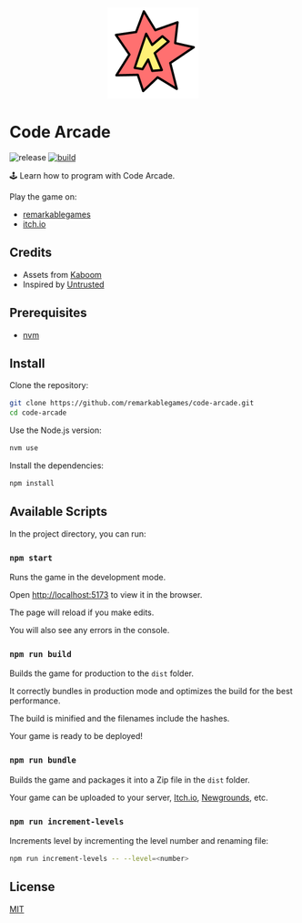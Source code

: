 <p align="center">
  <img src="https://github.com/remarkablegames/code-arcade/blob/master/public/logo.png" alt="Code Arcade">
</p>

# Code Arcade

![release](https://img.shields.io/github/v/release/remarkablegames/code-arcade)
[![build](https://github.com/remarkablegames/code-arcade/actions/workflows/build.yml/badge.svg)](https://github.com/remarkablegames/code-arcade/actions/workflows/build.yml)

🕹️ Learn how to program with Code Arcade.

Play the game on:

- [remarkablegames](https://remarkablegames.org/code-arcade)
- [itch.io](https://remarkablegames.itch.io/code-arcade)

## Credits

- Assets from [Kaboom](https://kaboomjs.com/)
- Inspired by [Untrusted](https://alexnisnevich.github.io/untrusted/)

## Prerequisites

- [nvm](https://github.com/nvm-sh/nvm#readme)

## Install

Clone the repository:

```sh
git clone https://github.com/remarkablegames/code-arcade.git
cd code-arcade
```

Use the Node.js version:

```sh
nvm use
```

Install the dependencies:

```sh
npm install
```

## Available Scripts

In the project directory, you can run:

### `npm start`

Runs the game in the development mode.

Open [http://localhost:5173](http://localhost:5173) to view it in the browser.

The page will reload if you make edits.

You will also see any errors in the console.

### `npm run build`

Builds the game for production to the `dist` folder.

It correctly bundles in production mode and optimizes the build for the best performance.

The build is minified and the filenames include the hashes.

Your game is ready to be deployed!

### `npm run bundle`

Builds the game and packages it into a Zip file in the `dist` folder.

Your game can be uploaded to your server, [Itch.io](https://itch.io/), [Newgrounds](https://www.newgrounds.com/), etc.

### `npm run increment-levels`

Increments level by incrementing the level number and renaming file:

```sh
npm run increment-levels -- --level=<number>
```

## License

[MIT](LICENSE)
